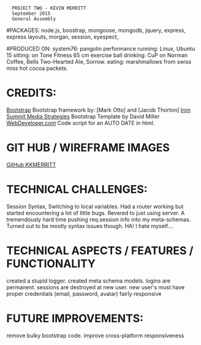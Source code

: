       PROJECT TWO - KEVIN MERRITT
      September 2015
      General Assembly

#PACKAGES:
  node.js, boostrap, mongoose, mongodb, jquery, express, express layouts, morgan, session, eyespect,

#PRODUCED ON:
  system76: pangolin performance
  running: Linux, Ubuntu 15
  sitting: on Tone Fitness 65 cm exercise ball
  drinking: CuP on Norman Coffee, Bells Two-Hearted Ale, Sorrow.
  eating: marshmallows from swiss miss hot cocoa packets.

# CREDITS:
  [Bootstrap](http://getbootstrap.com/) Bootstrap framework by: [Mark Otto] and [Jacob Thorton]
  [Iron Summit Media Strategies](http://www.ironsummitmedia.com/) Bootstrap Template by David Miller
  [WebDeveloper.com](http://www.webdeveloper.com/forum/member.php?29207-balloonbuffoon) Code script for an AUTO DATE in html.

# GIT HUB / WIREFRAME IMAGES
  [GitHub KKMERRITT](https://github.com/kkmerritt/project_two/misc)

# TECHNICAL CHALLENGES:
  Session Syntax, Switching to local variables.
  Had a router working but started encountering a lot of little bugs. Revered to just using server.
  A tremendously hard time pushing req.session info into my meta-schemas. Turned out
    to be mostly syntax issues though. HA! I hate myself....

# TECHNICAL ASPECTS / FEATURES / FUNCTIONALITY
  created a stupid logger.
  created meta schema models.
  logins are permanent.
  sessions are destroyed at new user.
  new user's must have proper credentials (email, password, avatar)
  fairly responsive

# FUTURE IMPROVEMENTS:
  remove bulky bootstrap code.
  improve cross-platform responsiveness
